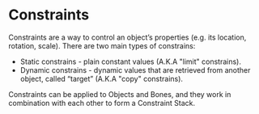 # Constraints

Constraints are a way to control an object’s properties (e.g. its location, rotation, scale).
There are two main types of constrains:
* Static constrains - plain constant values (A.K.A "limit" constrains).
* Dynamic constrains - dynamic values that are retrieved from another object, called “target” (A.K.A "copy" constrains).

Constraints can be applied to Objects and Bones, and they work in combination with each other to form a Constraint Stack.